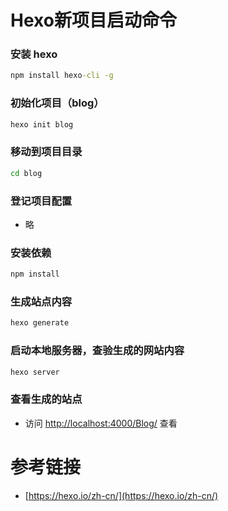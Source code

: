 # Hexo新项目启动命令


### 安装 hexo
```cmd
npm install hexo-cli -g
```

### 初始化项目（blog）

```cmd
hexo init blog
```

### 移动到项目目录

```cmd
cd blog
```

### 登记项目配置

- 略


### 安装依赖

```cmd
npm install
```

### 生成站点内容

```cmd
hexo generate
```

### 启动本地服务器，查验生成的网站内容

```cmd
hexo server
```

### 查看生成的站点

- 访问 [http://localhost:4000/Blog/](http://localhost:4000/Blog/) 查看



# 参考链接

- [https://hexo.io/zh-cn/](https://hexo.io/zh-cn/)